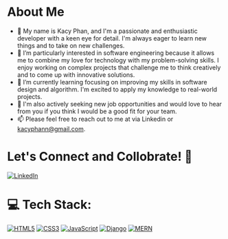 # About Me
- 👋 My name is Kacy Phan, and I'm a passionate and enthusiastic developer with a keen eye for detail. I'm always eager to learn new things and to take on new challenges.
- 👀 I’m particularly interested in software engineering because it allows me to combine my love for technology with my problem-solving skills. I enjoy working on complex projects that challenge me to think creatively and to come up with innovative solutions.
- 🌱 I’m currently learning focusing on improving my skills in software design and algorithm. I'm excited to apply my knowledge to real-world projects.
- 💼 I'm also actively seeking new job opportunities and would love to hear from you if you think I would be a good fit for your team.
- 📫 Please feel free to reach out to me at via Linkedin or kacyphann@gmail.com.

# Let's Connect and Collobrate! 🤝
[![LinkedIn](https://img.shields.io/badge/LinkedIn-0077B5?style=for-the-badge&logo=linkedin&logoColor=white)](https://www.linkedin.com/in/your-kacyphan/)


# 💻 Tech Stack:
[![HTML5](https://img.shields.io/badge/HTML5-E34F26?style=for-the-badge&logo=html5&logoColor=white)](https://en.wikipedia.org/wiki/HTML5)
[![CSS3](https://img.shields.io/badge/CSS3-1572B6?style=for-the-badge&logo=css3&logoColor=white)](https://en.wikipedia.org/wiki/CSS)
[![JavaScript](https://img.shields.io/badge/JavaScript-F7DF1E?style=for-the-badge&logo=javascript&logoColor=black)](https://en.wikipedia.org/wiki/JavaScript)
[![Django](https://img.shields.io/badge/Django-092E20?style=for-the-badge&logo=django&logoColor=white)](https://www.djangoproject.com/)
[![MERN](https://img.shields.io/badge/MERN-000000?style=for-the-badge&logo=mongodb&logoColor=white)](https://www.mongodb.com/mern-stack)

